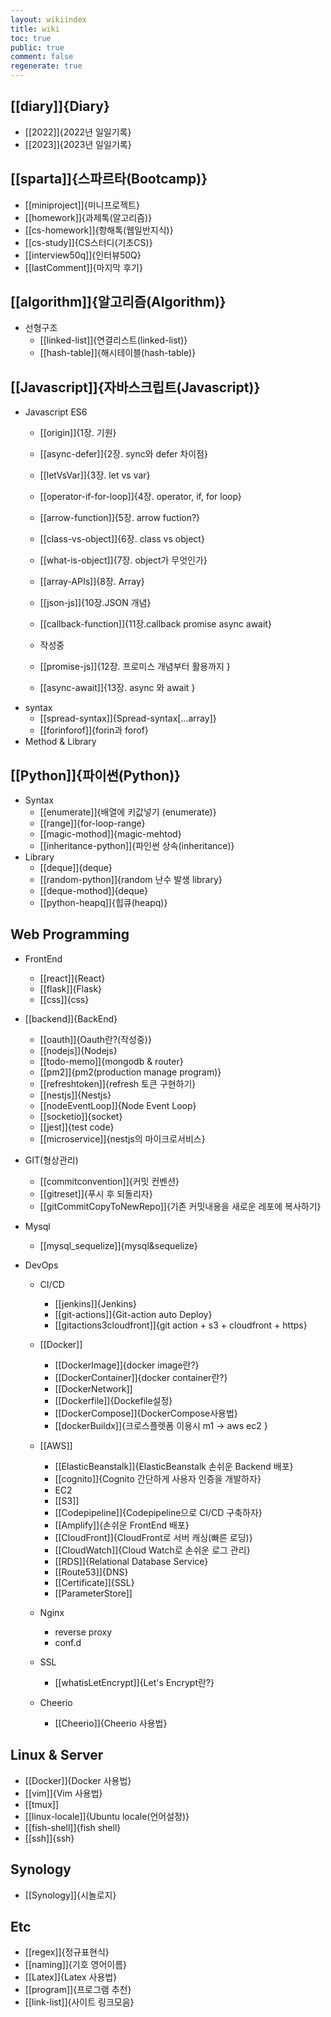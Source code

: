```yaml
---
layout: wikiindex
title: wiki
toc: true
public: true
comment: false
regenerate: true
---
```


## [[diary]]{Diary}

- [[2022]]{2022년 일일기록}
- [[2023]]{2023년 일일기록}

## [[sparta]]{스파르타(Bootcamp)}

- [[miniproject]]{미니프로젝트}
- [[homework]]{과제톡(알고리즘)}
- [[cs-homework]]{항해톡(웹일반지식)}
- [[cs-study]]{CS스터디(기초CS)}
- [[interview50q]]{인터뷰50Q}
- [[lastComment]]{마지막 후기}

## [[algorithm]]{알고리즘(Algorithm)}

- 선형구조
  - [[linked-list]]{연결리스트(linked-list)}
  - [[hash-table]]{해시테이블(hash-table)}

## [[Javascript]]{자바스크립트(Javascript)}

- Javascript ES6
  - [[origin]]{1장. 기원}
  - [[async-defer]]{2장. sync와 defer 차이점}
  - [[letVsVar]]{3장. let vs var}
  - [[operator-if-for-loop]]{4장. operator, if, for loop}
  - [[arrow-function]]{5장. arrow fuction?}
  - [[class-vs-object]]{6장. class vs object}
  - [[what-is-object]]{7장. object가 무엇인가}
  - [[array-APIs]]{8장. Array}
  - [[json-js]]{10장.JSON 개념}
  - [[callback-function]]{11장.callback promise async await}

  - 작성중
  - [[promise-js]]{12장. 프로미스 개념부터 활용까지 }
  - [[async-await]]{13장. async 와 await }
- syntax
  - [[spread-syntax]]{Spread-syntax[...array]}
  - [[forinforof]]{forin과 forof}
- Method & Library

## [[Python]]{파이썬(Python)}

- Syntax
  - [[enumerate]]{배열에 키값넣기 (enumerate)}
  - [[range]]{for-loop-range}
  - [[magic-mothod]]{magic-mehtod}
  - [[inheritance-python]]{파인썬 상속(inheritance)}
- Library
  - [[deque]]{deque}
  - [[random-python]]{random 난수 발생 library}
  - [[deque-mothod]]{deque}
  - [[python-heapq]]{힙큐(heapq)}

## Web Programming

- FrontEnd
  - [[react]]{React}
  - [[flask]]{Flask}
  - [[css]]{css}

- [[backend]]{BackEnd}
  - [[oauth]]{Oauth란?(작성중)}
  - [[nodejs]]{Nodejs}
  - [[todo-memo]]{mongodb & router}
  - [[pm2]]{pm2(production manage program)}
  - [[refreshtoken]]{refresh 토큰 구현하기}
  - [[nestjs]]{Nestjs}
  - [[nodeEventLoop]]{Node Event Loop}
  - [[socketio]]{socket}
  - [[jest]]{test code}
  - [[microservice]]{nestjs의 마이크로서비스}

- GIT(형상관리)
  - [[commitconvention]]{커밋 컨벤션}
  - [[gitreset]]{푸시 후 되돌리자}
  - [[gitCommitCopyToNewRepo]]{기존 커밋내용을 새로운 레포에 복사하기}

- Mysql
  - [[mysql_sequelize]]{mysql&sequelize}
  
- DevOps
  - CI/CD
    - [[jenkins]]{Jenkins}
    - [[git-actions]]{Git-action auto Deploy}
    - [[gitactions3cloudfront]]{git action + s3 + cloudfront + https}

  - [[Docker]]
    - [[DockerImage]]{docker image란?}
    - [[DockerContainer]]{docker container란?}
    - [[DockerNetwork]]
    - [[Dockerfile]]{Dockefile설정}
    - [[DockerCompose]]{DockerCompose사용법}
    - [[dockerBuildx]]{크로스플렛폼 이용시 m1 -> aws ec2 }

  - [[AWS]]
    - [[ElasticBeanstalk]]{ElasticBeanstalk 손쉬운 Backend 배포}
    - [[cognito]]{Cognito 간단하게 사용자 인증을 개발하자}
    - EC2
    - [[S3]]
    - [[Codepipeline]]{Codepipeline으로 CI/CD 구축하자}
    - [[Amplify]]{손쉬운 FrontEnd 배포}
    - [[CloudFront]]{CloudFront로 서버 캐싱(빠른 로딩)}
    - [[CloudWatch]]{Cloud Watch로 손쉬운 로그 관리}
    - [[RDS]]{Relational Database Service}
    - [[Route53]]{DNS}
    - [[Certificate]]{SSL}
    - [[ParameterStore]]
    
  - Nginx
    - reverse proxy
    - conf.d

  - SSL
    - [[whatisLetEncrypt]]{Let's Encrypt란?}

  - Cheerio
    - [[Cheerio]]{Cheerio 사용법}

## Linux & Server

- [[Docker]]{Docker 사용법}
- [[vim]]{Vim 사용법}
- [[tmux]]
- [[linux-locale]]{Ubuntu locale(언어설정)}
- [[fish-shell]]{fish shell}
- [[ssh]]{ssh}

## Synology

- [[Synology]]{시놀로지}

## Etc

- [[regex]]{정규표현식}
- [[naming]]{기호 영어이름}
- [[Latex]]{Latex 사용법}
- [[program]]{프로그램 추천}
- [[link-list]]{사이트 링크모음}
